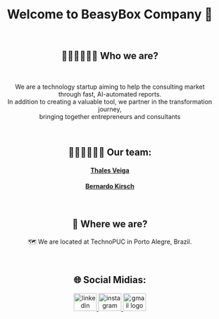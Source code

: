 <h1 align="center"> Welcome to BeasyBox Company 💼 </h1>

<br>

<h2  align="center"> 🧑🏻‍💻🧑🏻‍💻 Who we are? </h2> 
<br>
<p  align="center"> We are a technology startup aiming to help the consulting market <br>
through fast, AI-automated reports. <br>
In addition to creating a valuable tool, we partner in the transformation journey, <br>
bringing together entrepreneurs and consultants
</p>

<br>

<h2 align="center" > 🏃🏻‍♂️🏃🏻‍♂️ Our team: </h2>

<h4 align="center"> <a href = "https://github.com/Thales-cv" target="_blank"> Thales Veiga </a></h4>
<h4 align="center"> <a href = "https://github.com/kirschzao" target="_blank"> Bernardo Kirsch </a></h4>


<br>

<h2 align="center" > 📍 Where we are? </h2>
<p  align="center"> 🗺️ We are located at TechnoPUC in Porto Alegre, Brazil. </p>
<br>

<h2 align="center" > 🌐 Social Midias: </h2>
<div align="center">
  <a href="https://www.linkedin.com/company/beasybox-tech/" target="_blank">
    <img src="https://raw.githubusercontent.com/maurodesouza/profile-readme-generator/master/src/assets/icons/social/linkedin/default.svg" width="52" height="40" alt="linkedin logo"  />
  </a>
  <a href="https://www.instagram.com/beasybox/" target="_blank">
      <img src="https://raw.githubusercontent.com/maurodesouza/profile-readme-generator/master/src/assets/icons/social/instagram/default.svg" width="52" height="40" alt="instagram logo"  />
  </a>
  <a href="beasybox.co](https://www.beasybox.com/" target="_blank">
      <img src="https://raw.githubusercontent.com/maurodesouza/profile-readme-generator/master/src/assets/icons/social/gmail/default.svg" width="52" height="40" alt="gmail logo"  />
  </a>
</div>
